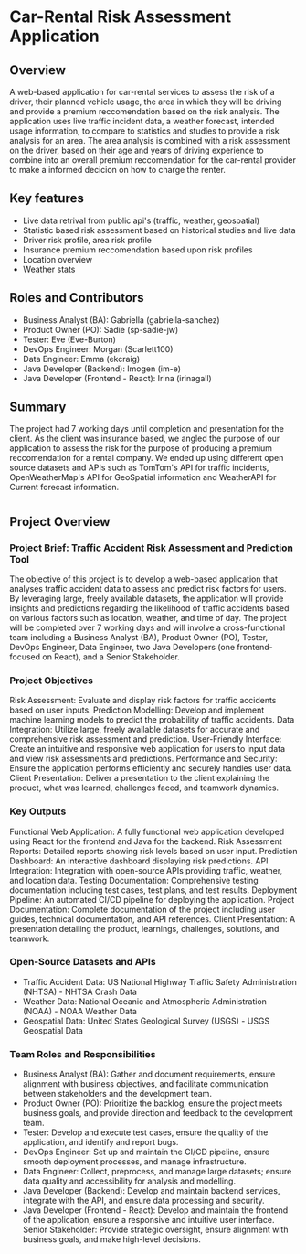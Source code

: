 # Car-Rental Risk Assessment Application
## Overview
A web-based application for car-rental services to assess the risk of a driver, their planned vehicle usage, the area in which they will be driving and provide a premium reccomendation based on the risk analysis.
The application uses live traffic incident data, a weather forecast, intended usage information, to compare to statistics and studies to provide a risk analysis for an area.
The area analysis is combined with a risk assessment on the driver, based on their age and years of driving experience to combine into an overall premium reccomendation for the car-rental provider to make a informed decicion on how to charge the renter.

## Key features 
* Live data retrival from public api's (traffic, weather, geospatial)
* Statistic based risk assessment based on historical studies and live data
* Driver risk profile, area risk profile
* Insurance premium reccomendation based upon risk profiles 
* Location overview
* Weather stats

## Roles and Contributors
* Business Analyst (BA): Gabriella (gabriella-sanchez)
* Product Owner (PO): Sadie (sp-sadie-jw)
* Tester: Eve (Eve-Burton)
* DevOps Engineer: Morgan (Scarlett100)
* Data Engineer: Emma (ekcraig)
* Java Developer (Backend): Imogen (im-e)
* Java Developer (Frontend - React): Irina (irinagall)

## Summary
The project had 7 working days until completion and presentation for the client. As the client was insurance based, we angled the purpose of our application to assess the risk for the purpose of producing a premium reccomendation for a rental company. We ended up using different open source datasets and APIs such as TomTom's API for traffic incidents, OpenWeatherMap's API for GeoSpatial information and WeatherAPI for Current forecast information.



#

## Project Overview
### Project Brief: Traffic Accident Risk Assessment and Prediction Tool 

The objective of this project is to develop a web-based application that analyses traffic accident data to assess and predict risk factors for users. By leveraging large, freely available datasets, the application will provide insights and predictions regarding the likelihood of traffic accidents based on various factors such as location, weather, and time of day. The project will be completed over 7 working days and will involve a cross-functional team including a Business Analyst (BA), Product Owner (PO), Tester, DevOps Engineer, Data Engineer, two Java Developers (one frontend-focused on React), and a Senior Stakeholder. 

### Project Objectives 
Risk Assessment: Evaluate and display risk factors for traffic accidents based on user inputs. 
Prediction Modelling: Develop and implement machine learning models to predict the probability of traffic accidents. 
Data Integration: Utilize large, freely available datasets for accurate and comprehensive risk assessment and prediction. 
User-Friendly Interface: Create an intuitive and responsive web application for users to input data and view risk assessments and predictions. 
Performance and Security: Ensure the application performs efficiently and securely handles user data. 
Client Presentation: Deliver a presentation to the client explaining the product, what was learned, challenges faced, and teamwork dynamics. 

### Key Outputs 
Functional Web Application: A fully functional web application developed using React for the frontend and Java for the backend. 
Risk Assessment Reports: Detailed reports showing risk levels based on user input. 
Prediction Dashboard: An interactive dashboard displaying risk predictions. 
API Integration: Integration with open-source APIs providing traffic, weather, and location data. 
Testing Documentation: Comprehensive testing documentation including test cases, test plans, and test results. 
Deployment Pipeline: An automated CI/CD pipeline for deploying the application. 
Project Documentation: Complete documentation of the project including user guides, technical documentation, and API references. 
Client Presentation: A presentation detailing the product, learnings, challenges, solutions, and teamwork. 

### Open-Source Datasets and APIs 
* Traffic Accident Data: US National Highway Traffic Safety Administration (NHTSA) - NHTSA Crash Data 
* Weather Data: National Oceanic and Atmospheric Administration (NOAA) - NOAA Weather Data 
* Geospatial Data: United States Geological Survey (USGS) - USGS Geospatial Data 

### Team Roles and Responsibilities 
* Business Analyst (BA): Gather and document requirements, ensure alignment with business objectives, and facilitate communication between stakeholders and the development team. 
* Product Owner (PO): Prioritize the backlog, ensure the project meets business goals, and provide direction and feedback to the development team. 
* Tester: Develop and execute test cases, ensure the quality of the application, and identify and report bugs. 
* DevOps Engineer: Set up and maintain the CI/CD pipeline, ensure smooth deployment processes, and manage infrastructure. 
* Data Engineer: Collect, preprocess, and manage large datasets; ensure data quality and accessibility for analysis and modelling. 
* Java Developer (Backend): Develop and maintain backend services, integrate with the API, and ensure data processing and security. 
* Java Developer (Frontend - React): Develop and maintain the frontend of the application, ensure a responsive and intuitive user interface. 
Senior Stakeholder: Provide strategic oversight, ensure alignment with business goals, and make high-level decisions. 

